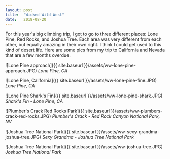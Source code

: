 ```yaml
---
layout: post
title:  "Wicked Wild West"
date:   2018-08-20 
--- 
```


For this year's big climbing trip, I got to go to three different places: Lone Pine, Red Rocks, and Joshua Tree. Each area was very different from each other, but equally amazing in their own right. I think I could get used to this kind of desert life. Here are some pics from my trip to California and Nevada that are a few months overdue. 


![Lone Pine approach]({{ site.baseurl }}/assets/ww-lone-pine-approach.JPG)
*Lone Pine, CA*

![Lone Pine, California]({{ site.baseurl }}/assets/ww-lone-pine-fine.JPG)
*Lone Pine, CA*

![Lone Pine Shark's Fin]({{ site.baseurl }}/assets/ww-lone-pine-shark.JPG)
*Shark's Fin - Lone Pine, CA*

![Plumber's Crack Red Rocks Park]({{ site.baseurl }}/assets/ww-plumbers-crack-red-rocks.JPG)
*Plumber's Crack - Red Rock Canyon National Park, NV*

![Joshua Tree National Park]({{ site.baseurl }}/assets/ww-sexy-grandma-joshua-tree.JPG)
*Sexy Grandma - Joshua Tree National Park*

![Joshua Tree National Park]({{ site.baseurl }}/assets/ww-joshua-tree.JPG)
*Joshua Tree National Park*